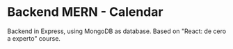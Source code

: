 # Backend MERN - Calendar

Backend in Express, using MongoDB as database. Based on "React: de cero a experto" course.